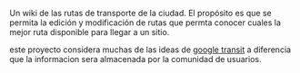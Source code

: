 Un wiki de las rutas de transporte de la ciudad. El propósito es que se permita la edición y modificación de rutas que permta conocer cuales la mejor ruta disponible para llegar a un sitio.

este proyecto considera muchas de las ideas de  [google transit](http://www.google.com/transit) a diferencia que la informacion sera almacenada por la comunidad de usuarios.
